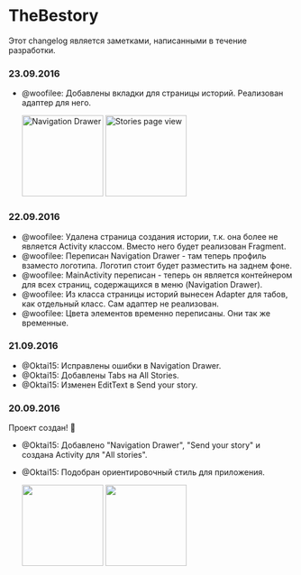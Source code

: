 # TheBestory

Этот changelog является заметками, написанными в течение разработки.

### 23.09.2016
* @woofilee: Добавлены вкладки для страницы историй. Реализован адаптер для него.

    <img alt="Navigation Drawer" src="https://pp.vk.me/c626221/v626221257/2cd45/C_NaJFffeTo.jpg" height="144px"/>
    <img alt="Stories page view" src="https://pp.vk.me/c626221/v626221257/2cd4f/2zZe2Xehf08.jpg" height="144px"/>

### 22.09.2016
* @woofilee: Удалена страница создания истории, т.к. она более не является Activity классом. Вместо него будет реализован Fragment.
* @woofilee: Переписан Navigation Drawer - там теперь профиль взаместо логотипа. Логотип стоит будет разместить на заднем фоне.
* @woofilee: MainActivity переписан - теперь он является контейнером для всех страниц, содержащихся в меню (Navigation Drawer).
* @woofilee: Из класса страницы историй вынесен Adapter для табов, как отдельный класс. Сам адаптер не реализован.
* @woofilee: Цвета элементов временно переписаны. Они так же временные.

### 21.09.2016
* @Oktai15: Исправлены ошибки в Navigation Drawer.
* @Oktai15: Добавлены Tabs на All Stories.
* @Oktai15: Изменен EditText в Send your story.

### 20.09.2016
Проект создан! :tada:

* @Oktai15: Добавлено "Navigation Drawer", "Send your story" и создана Activity для "All stories". 
* @Oktai15: Подобран ориентировочный стиль для приложения. 

    <img src="https://pp.vk.me/c626521/v626521113/275be/k3-3EvZOit8.jpg" height="144px"/>
    <img src="https://pp.vk.me/c626521/v626521096/313d5/ouTHqoDlOZ8.jpg" height="144px"/>
